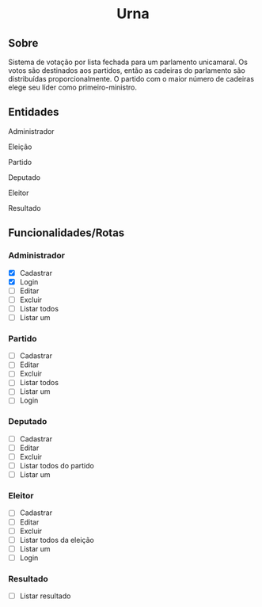 <h1 align='center'>Urna</h1>

## Sobre
Sistema de votação por lista fechada para um parlamento unicamaral. Os votos são destinados aos partidos, então as cadeiras do parlamento são distribuídas proporcionalmente. O partido com o maior número de cadeiras elege seu líder como primeiro-ministro.

## Entidades
Administrador

Eleição

Partido

Deputado

Eleitor

Resultado

## Funcionalidades/Rotas

### Administrador 

- [x] Cadastrar
- [x] Login
- [ ] Editar
- [ ] Excluir
- [ ] Listar todos
- [ ] Listar um

### Partido

- [ ] Cadastrar
- [ ] Editar
- [ ] Excluir
- [ ] Listar todos
- [ ] Listar um
- [ ] Login

### Deputado

- [ ] Cadastrar
- [ ] Editar
- [ ] Excluir
- [ ] Listar todos do partido
- [ ] Listar um

### Eleitor

- [ ] Cadastrar
- [ ] Editar
- [ ] Excluir
- [ ] Listar todos da eleição
- [ ] Listar um
- [ ] Login

### Resultado

- [ ] Listar resultado
